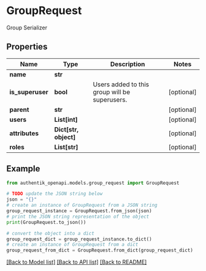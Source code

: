 # GroupRequest

Group Serializer

## Properties

Name | Type | Description | Notes
------------ | ------------- | ------------- | -------------
**name** | **str** |  | 
**is_superuser** | **bool** | Users added to this group will be superusers. | [optional] 
**parent** | **str** |  | [optional] 
**users** | **List[int]** |  | [optional] 
**attributes** | **Dict[str, object]** |  | [optional] 
**roles** | **List[str]** |  | [optional] 

## Example

```python
from authentik_openapi.models.group_request import GroupRequest

# TODO update the JSON string below
json = "{}"
# create an instance of GroupRequest from a JSON string
group_request_instance = GroupRequest.from_json(json)
# print the JSON string representation of the object
print(GroupRequest.to_json())

# convert the object into a dict
group_request_dict = group_request_instance.to_dict()
# create an instance of GroupRequest from a dict
group_request_from_dict = GroupRequest.from_dict(group_request_dict)
```
[[Back to Model list]](../README.md#documentation-for-models) [[Back to API list]](../README.md#documentation-for-api-endpoints) [[Back to README]](../README.md)


